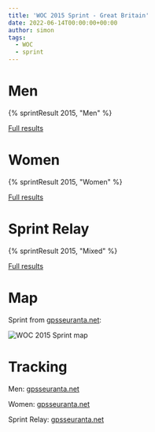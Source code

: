 ```yaml
---
title: 'WOC 2015 Sprint - Great Britain'
date: 2022-06-14T00:00:00+00:00
author: simon
tags:
  - WOC
  - sprint
---
```


<!--more-->

# Men

{% sprintResult 2015, "Men" %}

[Full results](https://www.maprunner.co.uk/wocdb/woc/2015/men/sprint)

# Women

{% sprintResult 2015, "Women" %}

[Full results](https://www.maprunner.co.uk/wocdb/woc/2015/women/sprint)

# Sprint Relay

{% sprintResult 2015, "Mixed" %}

[Full results](https://www.maprunner.co.uk/wocdb/woc/2015/mixed/sprintrelay)

# Map

Sprint from [gpsseuranta.net](http://www.tulospalvelu.fi/gps/2015wocSprintM/):

<img id="map-image" src="/images/sprints/WOC2015-M.jpg" alt="WOC 2015 Sprint map">

# Tracking

Men: [gpsseuranta.net](http://www.tulospalvelu.fi/gps/2015wocSprintM/)

Women: [gpsseuranta.net](http://www.tulospalvelu.fi/gps/2015wocSprintW/)

Sprint Relay: [gpsseuranta.net](http://www.tulospalvelu.fi/gps//2015wocSRelay1/)
